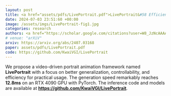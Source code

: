 ```yaml
---
layout: post
title: <a href="assets/pdfs/LivePortrait.pdf">LivePortrait&#58 Efficient Portrait Animation with Stitching and Retargeting Control</a>
date: 2024-07-03 23:51:60 +00:00
image: /assets/imgs/LivePortrait-fig1.jpg
categories: research
authors: <a href="https://scholar.google.com/citations?user=W8_JzNcAAAAJ"><strong><u>Jianzhu Guo</u></strong></a><sup>†</sup>, Dingyun Zhang, Xiaoqiang Liu, Zhizhou Zhong, Yuan Zhang, <a href="https://scholar.google.com/citations?hl=en&user=P6MraaYAAAAJ">Pengfei Wan</a>, Di Zhang
# venue: "arXiV"
arxiv: https://arxiv.org/abs/2407.03168
paper: assets/pdfs/LivePortrait.pdf
code: https://github.com/KwaiVGI/LivePortrait
---
```

We propose a video-driven portrait animation framework named <strong>LivePortrait</strong> with a focus on better generalization, controllability, and efficiency for practical usage. The generation speed remarkably reaches <strong>12.8ms</strong> on an RTX 4090 GPU with PyTorch. The inference code and models are available at <a href="https://github.com/KwaiVGI/LivePortrait" target="_blank"><strong>https://github.com/KwaiVGI/LivePortrait</strong></a>.